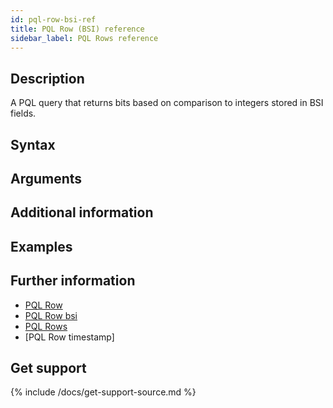 ```yaml
---
id: pql-row-bsi-ref
title: PQL Row (BSI) reference
sidebar_label: PQL Rows reference
---
```



## Description

A PQL query that returns bits based on comparison to integers stored in BSI fields.

## Syntax


## Arguments


## Additional information


## Examples


## Further information

* [PQL Row]()
* [PQL Row bsi]()
* [PQL Rows]()
* [PQL Row timestamp]

## Get support

{% include /docs/get-support-source.md %}
